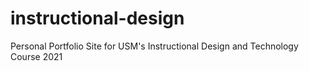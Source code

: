# instructional-design
Personal Portfolio Site for USM's Instructional Design and Technology Course 2021
